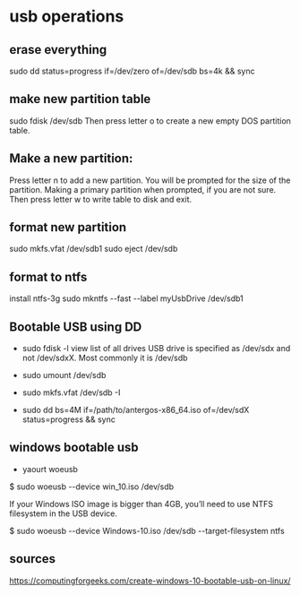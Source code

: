 # usb operations

## erase everything
sudo dd status=progress if=/dev/zero of=/dev/sdb bs=4k && sync

## make new partition table
sudo fdisk /dev/sdb
Then press letter o to create a new empty DOS partition table.

## Make a new partition:
Press letter n to add a new partition. You will be prompted for the size of the partition. Making a primary partition when prompted, if you are not sure.
Then press letter w to write table to disk and exit.

## format new partition
sudo mkfs.vfat /dev/sdb1
sudo eject /dev/sdb


## format to ntfs
install ntfs-3g
sudo mkntfs --fast --label myUsbDrive /dev/sdb1




## Bootable USB using DD
- sudo fdisk -l
view list of all drives
USB drive is specified as /dev/sdx and not /dev/sdxX. Most commonly it is /dev/sdb

- sudo umount /dev/sdb

- sudo mkfs.vfat /dev/sdb -I

- sudo dd bs=4M if=/path/to/antergos-x86_64.iso of=/dev/sdX status=progress && sync



## windows bootable usb
- yaourt woeusb

$ sudo woeusb --device win_10.iso /dev/sdb

If your Windows ISO image is bigger than 4GB, you’ll need to use NTFS filesystem in the USB device.

$ sudo woeusb --device Windows-10.iso /dev/sdb --target-filesystem ntfs


## sources
https://computingforgeeks.com/create-windows-10-bootable-usb-on-linux/
